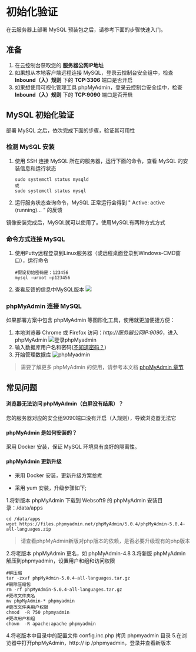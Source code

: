 # 初始化验证

在云服务器上部署 MySQL 预装包之后，请参考下面的步骤快速入门。

## 准备

1. 在云控制台获取您的 **服务器公网IP地址** 
2. 如果想从本地客户端远程连接 MySQL，登录云控制台安全组中，检查 **Inbound（入）规则** 下的 **TCP:3306** 端口是否开启
3. 如果想使用可视化管理工具 phpMyAdmin，登录云控制台安全组中，检查 **Inbound（入）规则** 下的 **TCP:9090** 端口是否开启

## MySQL 初始化验证

部署 MySQL 之后，依次完成下面的步骤，验证其可用性

### 检测 MySQL 安装

1. 使用 SSH 连接 MySQL 所在的服务器，运行下面的命令，查看 MySQL 的安装信息和运行状态
   ```
   sudo systemctl status mysqld
   或
   sudo systemctl status mysql
   ```
2. 运行服务状态查询命令，MySQL 正常运行会得到 " Active: active (running)... " 的反馈

镜像安装完成后，MySQL就可以使用了。使用MySQL有两种方式方式

### 命令方式连接 MySQL

1. 使用Putty远程登录到Linux服务器（或远程桌面登录到Windows-CMD窗口），运行命令
   ~~~
   #假设初始密码是：123456
   mysql -uroot –p123456
   ~~~

2. 查看反馈的信息中MySQL版本
   ![](http://libs.websoft9.com/Websoft9/DocsPicture/en/mysql/mysql01.png)

### phpMyAdmin 连接 MySQL

如果部署方案中包含 phpMyAdmin 等图形化工具，使用就更加便捷方便：

1. 本地浏览器 Chrome 或 Firefox 访问：*http://服务器公网IP:9090*，进入phpMyAdmin
  ![登录phpMyadmin](https://libs.websoft9.com/Websoft9/DocsPicture/zh/mysql/phpmyadmin-logincn-websoft9.png)
2. 输入数据库用户名和密码([不知道密码？](/zh/stack-accounts.md#mysql))
3. 开始管理数据库
  ![phpMyadmin](https://libs.websoft9.com/Websoft9/DocsPicture/zh/mysql/phpmyadmin-adddb-websoft9.png)

> 需要了解更多 phpMyAdmin 的使用，请参考本文档 [phpMyAdmin 章节](/zh/solution-phpmyadmin.md)

## 常见问题

#### 浏览器无法访问 phpMyAdmin（白屏没有结果）？

您的服务器对应的安全组9090端口没有开启（入规则），导致浏览器无法它

#### phpMyAdmin 是如何安装的？

采用 Docker 安装，保证 MySQL 环境具有良好的隔离性。

#### phpMyAdmin 更新升级

- 采用 Docker 安装，更新升级方案[参考](https://support.websoft9.com/docs/seafile/zh/solution-upgrade.html#%E7%B3%BB%E7%BB%9F%E7%BA%A7%E6%9B%B4%E6%96%B0)

- 采用 yum 安装，升级步骤如下;

1.将新版本 phpMyAdmin 下载到 Websoft9 的 phpMyAdmin 安装目录：/data/apps
   ~~~
   cd /data/apps
   wget https://files.phpmyadmin.net/phpMyAdmin/5.0.4/phpMyAdmin-5.0.4-all-languages.zip
   ~~~
> 请查看phpMyAdmin新版对php版本的依赖，是否必要升级现有的php版本

2.将老版本 phpMyAdmin 更名，如 phpMyAdmin-4.8
3.将新版 phpMyAdmin 解压到phpmyadmin，设置用户和组和访问权限
   ~~~
   #解压缩
   tar -zxvf phpMyAdmin-5.0.4-all-languages.tar.gz
   #删除压缩包
   rm -rf phpMyAdmin-5.0.4-all-languages.tar.gz
   #更改文件夹名
   mv phpMyAdmin-* phpmyadmin
   #更改文件夹用户权限
   chmod  -R 750 phpmyadmin
   #更改用户和组
   chown  -R apache:apache phpmyadmin
  ~~~
4.将老版本中目录中的配置文件 config.inc.php 拷贝 phpmyadmin 目录
5.在浏览器中打开phpMyAdmin，http:// ip /phpmyadmin，登录并查看新版本
